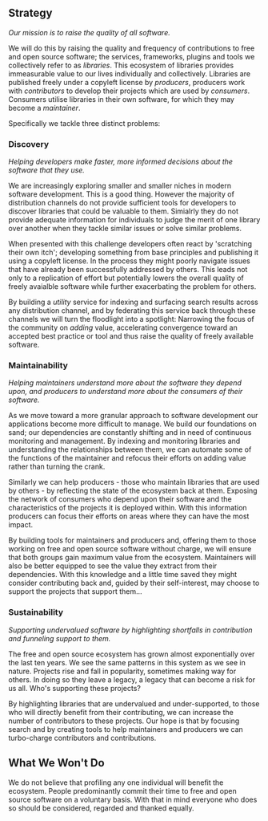 ## Strategy
*Our mission is to raise the quality of all software.*

We will do this by raising the quality and frequency of contributions to free and open source software; the services, frameworks, plugins and tools we collectively refer to as *libraries*. This ecosystem of libraries provides immeasurable value to our lives individually and collectively. Libraries are published freely under a copyleft license by *producers*, producers work with *contributors* to develop their projects which are used by *consumers*. Consumers utilise libraries in their own software, for which they may become a *maintainer*. 

Specifically we tackle three distinct problems:

### Discovery 
_Helping developers make faster, more informed decisions about the software that they use._

We are increasingly exploring smaller and smaller niches in modern software development. This is a good thing. However the majority of distribution channels do not provide sufficient tools for developers to discover libraries that could be valuable to them. Simialrly they do not provide adequate information for individuals to judge the merit of one library over another when they tackle similar issues or solve similar problems. 

When presented with this challenge developers often react by 'scratching their own itch'; developing something from base principles and publishing it using a copyleft license. In the process they might poorly navigate issues that have already been successfully addressed by others. This leads not only to a replication of effort but potentially lowers the overall quality of freely avaialble software while further exacerbating the problem for others. 

By building a *utility* service for indexing and surfacing search results across any distribution channel, and by federating this service back through these channels we will turn the floodlight into a spotlight: Narrowing the focus of the community on *adding* value, accelerating convergence toward an accepted best practice or tool and thus raise the quality of freely available software.  

### Maintainability
_Helping maintainers understand more about the software they depend upon, and producers to understand more about the consumers of their software._

As we move toward a more granular approach to software development our applications become more difficult to manage. We build our foundations on sand; our dependencies are constantly shifting and in need of continuous monitoring and management. By indexing and monitoring libraries and understanding the relationships between them, we can automate some of the functions of the maintainer and refocus their efforts on adding value rather than turning the crank.  

Similarly we can help producers - those who maintain libraries that are used by others - by reflecting the state of the ecosystem back at them. Exposing the network of consumers who depend upon their software and the characteristics of the projects it is deployed within. With this information producers can focus their efforts on areas where they can have the most impact. 

By building tools for maintainers and producers and, offering them to those working on free and open source software without charge, we will ensure that both groups gain maximum value from the ecosystem. Maintainers will also be better equipped to see the value they extract from their dependencies. With this knowledge and a little time saved they might consider contributing back and, guided by their self-interest, may choose to support the projects that support them... 

### Sustainability
_Supporting undervalued software by highlighting shortfalls in contribution and funneling support to them._

The free and open source ecosystem has grown almost exponentially over the last ten years. We see the same patterns in this system as we see in nature. Projects rise and fall in popularity, sometimes making way for others. In doing so they leave a legacy, a legacy that can become a risk for us all. Who's supporting these projects?

By highlighting libraries that are undervalued and under-supported, to those who will directly benefit from their contributing, we can increase the number of contributors to these projects. Our hope is that by focusing search and by creating tools to help maintainers and producers we can turbo-charge contributors and contributions. 

## What We Won't Do
We do not believe that profiling any one individual will benefit the ecosystem. People predominantly commit their time to free and open source software on a voluntary basis. With that in mind everyone who does so should be considered, regarded and thanked equally. 

